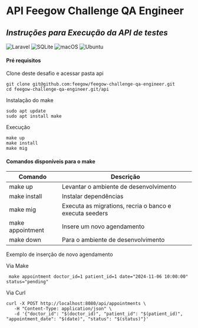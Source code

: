 # API Feegow Challenge QA Engineer
## _Instruções para Execução da API de testes_

![Laravel](https://img.shields.io/badge/laravel-%23FF2D20.svg?style=for-the-badge&logo=laravel&logoColor=white) ![SQLite](https://img.shields.io/badge/sqlite-%2307405e.svg?style=for-the-badge&logo=sqlite&logoColor=white) ![macOS](https://img.shields.io/badge/mac%20os-000000?style=for-the-badge&logo=macos&logoColor=F0F0F0) ![Ubuntu](https://img.shields.io/badge/Ubuntu-E95420?style=for-the-badge&logo=ubuntu&logoColor=white)

#### Pré requisitos

Clone deste desafio e acessar pasta api

```shell
git clone git@github.com:feegow/feegow-challenge-qa-engineer.git
cd feegow-challenge-qa-engineer.git/api
```

Instalação do make

```shell
sudo apt update
sudo apt install make
```

Execução

```shell
make up
make install
make mig
```

#### Comandos disponíveis para o make

| Comando | Descrição |
| ------ | ------ |
| make up | Levantar o ambiente de desenvolvimento |
| make install | Instalar dependências |
| make mig | Executa as migrations, recria o banco e executa seeders |
| make appointment | Insere um novo agendamento |
| make down | Para o ambiente de desenvolvimento |

Exemplo de inserção de novo agendamento

Via Make

``` shell
 make appointment doctor_id=1 patient_id=1 date="2024-11-06 10:00:00" status="pending"
```

Via Curl

 ``` shell
 curl -X POST http://localhost:8080/api/appointments \
	-H "Content-Type: application/json" \
	-d '{"doctor_id": "$(doctor_id)", "patient_id": "$(patient_id)", "appointment_date": "$(date)", "status": "$(status)"}'
```
